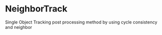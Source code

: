 # NeighborTrack
Single Object Tracking post processing method by using cycle consistency and neighbor
